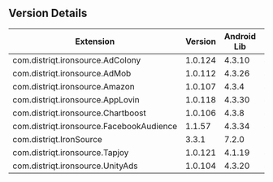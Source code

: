 ## Version Details

| Extension | Version | Android Lib | iOS Lib |
| --- | --- | --- | --- |
| com.distriqt.ironsource.AdColony | 1.0.124 | 4.3.10 | 4.3.12 |
| com.distriqt.ironsource.AdMob | 1.0.112 | 4.3.26 | 4.3.30 |
| com.distriqt.ironsource.Amazon | 1.0.107 | 4.3.4 | 4.3.6 |
| com.distriqt.ironsource.AppLovin | 1.0.118 | 4.3.30 | 4.3.29 |
| com.distriqt.ironsource.Chartboost | 1.0.106 | 4.3.8 | 4.3.10 |
| com.distriqt.ironsource.FacebookAudience | 1.1.57 | 4.3.34 | 4.3.33 |
| com.distriqt.IronSource | 3.3.1 | 7.2.0 | 7.2.0 |
| com.distriqt.ironsource.Tapjoy | 1.0.121 | 4.1.19 | 4.1.18 |
| com.distriqt.ironsource.UnityAds | 1.0.104 | 4.3.20 | 4.3.19 |
